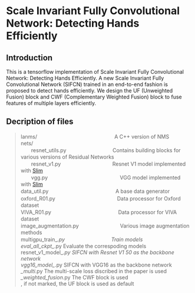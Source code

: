 Scale Invariant Fully Convolutional Network: Detecting Hands Efficiently
=====
Introduction
-----
This is a tensorflow implementation of Scale Invariant Fully Convolutional Network: Detecting Hands Efficiently. 
A new Scale Invariant Fully Convolutional Network (SIFCN) trained in an end-to-end fashion is proposed to detect hands efficiently.
We design the UF (Unweighted Fusion) block and CWF (Complementary Weighted Fusion) block to fuse features of multiple layers efficiently.

Decription of files
-----
>lanms/　　　　　　　　　　　　　　　A C++ version of NMS <br>
>nets/<br>
　　resnet_utils.py　　　　　　　　　Contains building blocks for various versions of Residual Networks<br>
　　resnet_v1.py　　　　　　　　　　Resnet V1 model implemented with [Slim](https://github.com/tensorflow/models/tree/master/research/slim)<br>
　　vgg.py　　　　　　　　　　　　　　VGG model implemented with [Slim](https://github.com/tensorflow/models/tree/master/research/slim)<br>
>data_util.py　　　　　　　　　　　　　A base data generator<br>
>oxford_R01.py　　　　　　　　　　　　Data processor for Oxford dataset<br>
>VIVA_R01.py　　　　　　　　　　　　　Data processor for VIVA dataset<br>
>image_augmentation.py　　　　　　　　Various image augmentation methods<br>
>multigpu_train_*.py　　　　　　　　　Train models<br>
>eval_all_ckpt_*.py				Evaluate the correspoding models<br>
>resnet_v1_model_*.py			SIFCN with Resnet V1 50 as the backbone network<br>
>vgg16_model_*.py				SIFCN with VGG16 as the backbone network<br>
>*_multi*.py					The multi-scale loss discribed in the paper is used<br>
>*_weighted_fusion*.py			The CWF block is used<br>, if not marked, the UF block is used as default<br>